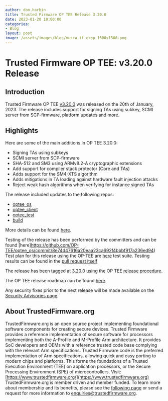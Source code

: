 ```yaml
---
author: don.harbin
title: Trusted Firmware OP TEE Release 3.20.0
date: 2023-01-20 10:00:00
categories:
- Blog
layout: post
image: /assets/images/blog/musca_tf_crop_1500x1500.png
---
```


**Trusted Firmware OP TEE: v3.20.0 Release**
=====================================================

Introduction
------------

Trusted Firmware OP TEE [v3.20.0](https://github.com/OP-TEE/optee_os/blob/3.20.0/CHANGELOG.md) was released on the 20th of January, 2023. The release includes support for signing TAs using subkey, SCMI server from SCP-firmware, platform updates and more.

Highlights 
----------

Here are some of the main additions in OP TEE 3.20.0:

- Signing TAs using subkeys
- SCMI server from SCP-firmware
- SHA-512 and SM3 using ARMv8.2-A cryptographic extensions
- Add support for compiler stack protector (Core and TAs)
- Adds support for the SM4-XTS algorithm
- Adds mitigations in TA loading against hardware fault injection attacks
- Reject weak hash algorithms when verifying for instance signed TAs

The release included updates to the following repos:

- [optee_os](https://optee.readthedocs.io/en/latest/building/gits/optee_os.html#optee-os) 
- [optee_client](https://optee.readthedocs.io/en/latest/building/gits/optee_client.html#optee-client) 
- [optee_test](https://optee.readthedocs.io/en/latest/building/gits/optee_test.html#optee-test) 
- [build](https://optee.readthedocs.io/en/latest/building/gits/build.html#build) 
 
More details can be found [here](https://github.com/OP-TEE/optee_os/blob/3.20.0/CHANGELOG.md).

Testing of the release has been performed by the committers and can be found [here]https://github.com/OP-TEE/optee_os/commit/8e74d47616a20eaa23ca692f4bbbf917a236ed94)
Test plan for this release using the OP-TEE are [here](https://optee.readthedocs.io/en/latest/building/gits/optee_test.html) test suite. Testing results can be found in the [pull request itself](https://github.com/OP-TEE/optee_os/pull/5751)

The release has been tagged at [3.20.0](https://github.com/OP-TEE/optee_os/releases/tag/3.20.0) using the OP TEE [release procedure](https://optee.readthedocs.io/en/latest/general/releases.html#release-procedure). 

The OP TEE release roadmap can be found [here](https://optee.readthedocs.io/en/latest/general/releases.html). 

Any security fixes prior to the next release will be made available on the [Security Advisories page](https://github.com/OP-TEE/optee_os/security/advisories?state=published). 

About TrustedFirmware.org
----------
TrustedFirmware.org is an open source project implementing foundational software components for creating secure devices. Trusted Firmware provides a reference implementation of secure software for processors implementing both the A-Profile and M-Profile Arm architecture. It provides SoC developers and OEMs with a reference trusted code base complying with the relevant Arm specifications. Trusted Firmware code is the preferred implementation of Arm specifications, allowing quick and easy porting to modern chips and platforms. This forms the foundations of a Trusted Execution Environment (TEE) on application processors, or the Secure Processing Environment (SPE) of microcontrollers. Visit:[https://www.trustedfirmware.org/](https://www.trustedfirmware.org)
TrustedFirmware.org is member driven and member funded. To learn more about membership and its benefits, please see the [following page](https://www.trustedfirmware.org/about) or send a request for more information to enquiries@trustedfirmware.org.

